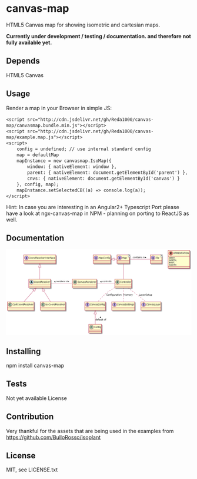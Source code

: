 # canvas-map
HTML5 Canvas map for showing isometric and cartesian maps. 

__Currently under development / testing / documentation. and therefore not fully available yet.__

## Depends
HTML5 Canvas

## Usage
Render a map in your Browser in simple JS:

    <script src="http://cdn.jsdelivr.net/gh/Reda1000/canvas-map/canvasmap.bundle.min.js"></script>
    <script src="http://cdn.jsdelivr.net/gh/Reda1000/canvas-map/example.map.js"></script>
    <script>
        config = undefined; // use internal standard config
        map = defaultMap
        mapInstance = new canvasmap.IsoMap({
            window: { nativeElement: window },
            parent: { nativeElement: document.getElementById('parent') },
            cnvs: { nativeElement: document.getElementById('canvas') }
        }, config, map);
        mapInstance.setSelectedCB((a) => console.log(a));
    </script>

Hint: In case you are interesting in an Angular2+ Typescript Port please have a look at ngx-canvas-map in NPM - planning on porting to ReactJS as well.

## Documentation
<!-- 
@startuml

interface CoordResolverInterface
abstract class CoordResolver
class CartCoordResolver
class IsoCoordResolver

CoordResolverInterface <|-- CoordResolver
CoordResolver <|-- CartCoordResolver
CoordResolver <|-- IsoCoordResolver

interface CanvasConfig
class Config

CanvasConfig <|-- Config : default of <

interface CanvasSettings

interface CanvasLayer

class CanvasRenderer
class Controller
Controller -left- CanvasRenderer : controls >
CanvasRenderer -left- CoordResolver : renders via >
Controller .. CanvasSettings : Memory
Controller .. CanvasLayer : LayerSetup
Controller .. CanvasConfig : Configuration

interface MapConfig
interface Map<T>
interface Tile<T>
MapConfig <|-right- Map
Map -right- Tile : contains n >
Map -- Controller

enum ORRIENTATION {
WEST,
NORTH,
EAST,
SOUTH
}

@enduml
-->
![alt text](https://github.com/Reda1000/canvas-map/blob/master/diagram.png)

## Installing
npm install canvas-map

## Tests
Not yet available
License

## Contribution
Very thankful for the assets that are being used in the examples from https://github.com/BulloRosso/isoplant

## License
MIT, see LICENSE.txt
